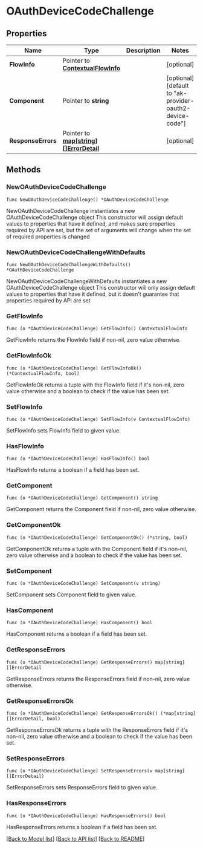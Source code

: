 # OAuthDeviceCodeChallenge

## Properties

Name | Type | Description | Notes
------------ | ------------- | ------------- | -------------
**FlowInfo** | Pointer to [**ContextualFlowInfo**](ContextualFlowInfo.md) |  | [optional] 
**Component** | Pointer to **string** |  | [optional] [default to "ak-provider-oauth2-device-code"]
**ResponseErrors** | Pointer to [**map[string][]ErrorDetail**](array.md) |  | [optional] 

## Methods

### NewOAuthDeviceCodeChallenge

`func NewOAuthDeviceCodeChallenge() *OAuthDeviceCodeChallenge`

NewOAuthDeviceCodeChallenge instantiates a new OAuthDeviceCodeChallenge object
This constructor will assign default values to properties that have it defined,
and makes sure properties required by API are set, but the set of arguments
will change when the set of required properties is changed

### NewOAuthDeviceCodeChallengeWithDefaults

`func NewOAuthDeviceCodeChallengeWithDefaults() *OAuthDeviceCodeChallenge`

NewOAuthDeviceCodeChallengeWithDefaults instantiates a new OAuthDeviceCodeChallenge object
This constructor will only assign default values to properties that have it defined,
but it doesn't guarantee that properties required by API are set

### GetFlowInfo

`func (o *OAuthDeviceCodeChallenge) GetFlowInfo() ContextualFlowInfo`

GetFlowInfo returns the FlowInfo field if non-nil, zero value otherwise.

### GetFlowInfoOk

`func (o *OAuthDeviceCodeChallenge) GetFlowInfoOk() (*ContextualFlowInfo, bool)`

GetFlowInfoOk returns a tuple with the FlowInfo field if it's non-nil, zero value otherwise
and a boolean to check if the value has been set.

### SetFlowInfo

`func (o *OAuthDeviceCodeChallenge) SetFlowInfo(v ContextualFlowInfo)`

SetFlowInfo sets FlowInfo field to given value.

### HasFlowInfo

`func (o *OAuthDeviceCodeChallenge) HasFlowInfo() bool`

HasFlowInfo returns a boolean if a field has been set.

### GetComponent

`func (o *OAuthDeviceCodeChallenge) GetComponent() string`

GetComponent returns the Component field if non-nil, zero value otherwise.

### GetComponentOk

`func (o *OAuthDeviceCodeChallenge) GetComponentOk() (*string, bool)`

GetComponentOk returns a tuple with the Component field if it's non-nil, zero value otherwise
and a boolean to check if the value has been set.

### SetComponent

`func (o *OAuthDeviceCodeChallenge) SetComponent(v string)`

SetComponent sets Component field to given value.

### HasComponent

`func (o *OAuthDeviceCodeChallenge) HasComponent() bool`

HasComponent returns a boolean if a field has been set.

### GetResponseErrors

`func (o *OAuthDeviceCodeChallenge) GetResponseErrors() map[string][]ErrorDetail`

GetResponseErrors returns the ResponseErrors field if non-nil, zero value otherwise.

### GetResponseErrorsOk

`func (o *OAuthDeviceCodeChallenge) GetResponseErrorsOk() (*map[string][]ErrorDetail, bool)`

GetResponseErrorsOk returns a tuple with the ResponseErrors field if it's non-nil, zero value otherwise
and a boolean to check if the value has been set.

### SetResponseErrors

`func (o *OAuthDeviceCodeChallenge) SetResponseErrors(v map[string][]ErrorDetail)`

SetResponseErrors sets ResponseErrors field to given value.

### HasResponseErrors

`func (o *OAuthDeviceCodeChallenge) HasResponseErrors() bool`

HasResponseErrors returns a boolean if a field has been set.


[[Back to Model list]](../README.md#documentation-for-models) [[Back to API list]](../README.md#documentation-for-api-endpoints) [[Back to README]](../README.md)


